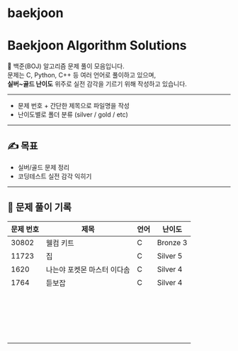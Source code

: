 # baekjoon
# Baekjoon Algorithm Solutions
 
📌 백준(BOJ) 알고리즘 문제 풀이 모음입니다.  
문제는 C, Python, C++ 등 여러 언어로 풀이하고 있으며,  
**실버~골드 난이도** 위주로 실전 감각을 기르기 위해 작성하고 있습니다.

---


- 문제 번호 + 간단한 제목으로 파일명을 작성
- 난이도별로 폴더 분류 (silver / gold / etc)

---

## ✍️ 목표

- 실버/골드 문제 정리
- 코딩테스트 실전 감각 익히기

---
## 🧠 문제 풀이 기록

| 문제 번호 | 제목 | 언어 | 난이도 |
|-----------|------|------|--------|
| 30802 | 웰컴 키트 | C | Bronze 3 | 
| 11723 | 집 | C | Silver 5 |
| 1620 | 나는야 포켓몬 마스터 이다솜 | C | Silver 4 | 
| 1764 | 듣보잡 | C | Silver 4 | 
|  |  |  |  | 
|  |  |  |  | 
|  |  |  |  | 
|  |  |  |  | 
|  |  |  |  | 
|  |  |  |  | 
|  |  |  |  | 
|  |  |  |  | 
|  |  |  |  | 
|  |  |  |  | 
|  |  |  |  | 
|  |  |  |  | 
|  |  |  |  | 
|  |  |  |  | 
|  |  |  |  | 
|  |  |  |  | 
|  |  |  |  | 
|  |  |  |  | 
|  |  |  |  | 
|  |  |  |  | 




